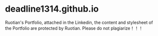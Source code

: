 # deadline1314.github.io

Ruotian's Portfolio, attached in the Linkedin, the content and stylesheet of the Portfolio are protected by Ruotian. Please do not plagiarize！！！
